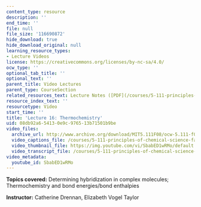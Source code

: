 ```yaml
---
content_type: resource
description: ''
end_time: ''
file: null
file_size: '116690872'
hide_download: true
hide_download_original: null
learning_resource_types:
- Lecture Videos
license: https://creativecommons.org/licenses/by-nc-sa/4.0/
ocw_type: ''
optional_tab_title: ''
optional_text: ''
parent_title: Video Lectures
parent_type: CourseSection
related_resources_text: Lecture Notes ([PDF](/courses/5-111-principles-of-chemical-science-fall-2008/resources/lecnotes16))
resource_index_text: ''
resourcetype: Video
start_time: ''
title: 'Lecture 16: Thermochemistry'
uid: 08db92a6-5413-0e9c-9765-13b71501b9be
video_files:
  archive_url: http://www.archive.org/download/MIT5.111F08/ocw-5.111-f08-lec16_300k.mp4
  video_captions_file: /courses/5-111-principles-of-chemical-science-fall-2008/bae9b9de2455578f8287e7fcc2c9ab5b_SbabED1wRMo.vtt
  video_thumbnail_file: https://img.youtube.com/vi/SbabED1wRMo/default.jpg
  video_transcript_file: /courses/5-111-principles-of-chemical-science-fall-2008/712391c0bdfe0df7c2b159132b2fa413_SbabED1wRMo.pdf
video_metadata:
  youtube_id: SbabED1wRMo
---
```


**Topics covered:** Determining hybridization in complex molecules; Thermochemistry and bond energies/bond enthalpies

**Instructor:** Catherine Drennan, Elizabeth Vogel Taylor

